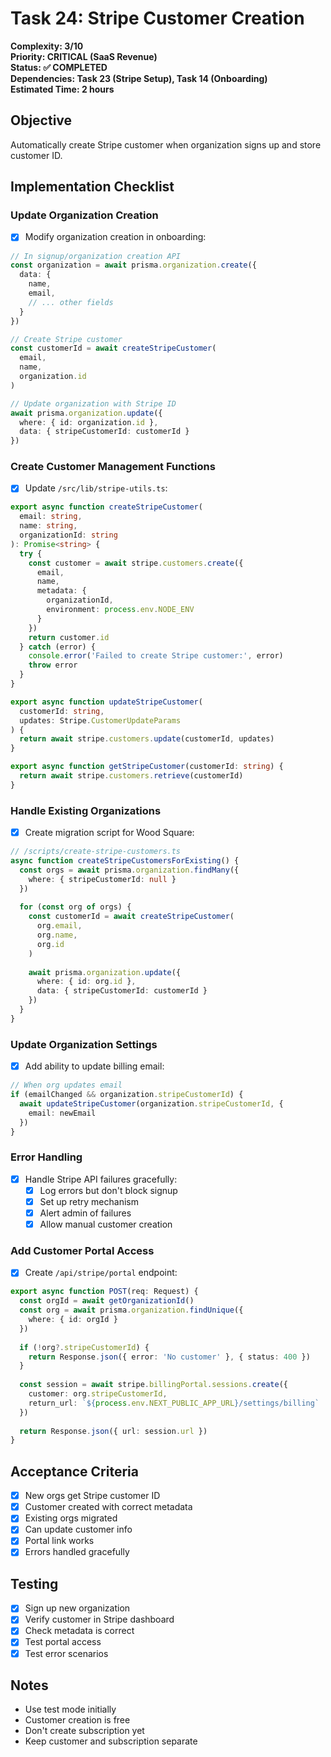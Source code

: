 # Task 24: Stripe Customer Creation

**Complexity: 3/10**  
**Priority: CRITICAL (SaaS Revenue)**  
**Status: ✅ COMPLETED**  
**Dependencies: Task 23 (Stripe Setup), Task 14 (Onboarding)**  
**Estimated Time: 2 hours**

## Objective
Automatically create Stripe customer when organization signs up and store customer ID.

## Implementation Checklist

### Update Organization Creation
- [x] Modify organization creation in onboarding:
```typescript
// In signup/organization creation API
const organization = await prisma.organization.create({
  data: {
    name,
    email,
    // ... other fields
  }
})

// Create Stripe customer
const customerId = await createStripeCustomer(
  email,
  name,
  organization.id
)

// Update organization with Stripe ID
await prisma.organization.update({
  where: { id: organization.id },
  data: { stripeCustomerId: customerId }
})
```

### Create Customer Management Functions
- [x] Update `/src/lib/stripe-utils.ts`:
```typescript
export async function createStripeCustomer(
  email: string,
  name: string,
  organizationId: string
): Promise<string> {
  try {
    const customer = await stripe.customers.create({
      email,
      name,
      metadata: {
        organizationId,
        environment: process.env.NODE_ENV
      }
    })
    return customer.id
  } catch (error) {
    console.error('Failed to create Stripe customer:', error)
    throw error
  }
}

export async function updateStripeCustomer(
  customerId: string,
  updates: Stripe.CustomerUpdateParams
) {
  return await stripe.customers.update(customerId, updates)
}

export async function getStripeCustomer(customerId: string) {
  return await stripe.customers.retrieve(customerId)
}
```

### Handle Existing Organizations
- [x] Create migration script for Wood Square:
```typescript
// /scripts/create-stripe-customers.ts
async function createStripeCustomersForExisting() {
  const orgs = await prisma.organization.findMany({
    where: { stripeCustomerId: null }
  })
  
  for (const org of orgs) {
    const customerId = await createStripeCustomer(
      org.email,
      org.name,
      org.id
    )
    
    await prisma.organization.update({
      where: { id: org.id },
      data: { stripeCustomerId: customerId }
    })
  }
}
```

### Update Organization Settings
- [x] Add ability to update billing email:
```typescript
// When org updates email
if (emailChanged && organization.stripeCustomerId) {
  await updateStripeCustomer(organization.stripeCustomerId, {
    email: newEmail
  })
}
```

### Error Handling
- [x] Handle Stripe API failures gracefully:
  - [x] Log errors but don't block signup
  - [x] Set up retry mechanism
  - [x] Alert admin of failures
  - [x] Allow manual customer creation

### Add Customer Portal Access
- [x] Create `/api/stripe/portal` endpoint:
```typescript
export async function POST(req: Request) {
  const orgId = await getOrganizationId()
  const org = await prisma.organization.findUnique({
    where: { id: orgId }
  })
  
  if (!org?.stripeCustomerId) {
    return Response.json({ error: 'No customer' }, { status: 400 })
  }
  
  const session = await stripe.billingPortal.sessions.create({
    customer: org.stripeCustomerId,
    return_url: `${process.env.NEXT_PUBLIC_APP_URL}/settings/billing`
  })
  
  return Response.json({ url: session.url })
}
```

## Acceptance Criteria
- [x] New orgs get Stripe customer ID
- [x] Customer created with correct metadata
- [x] Existing orgs migrated
- [x] Can update customer info
- [x] Portal link works
- [x] Errors handled gracefully

## Testing
- [x] Sign up new organization
- [x] Verify customer in Stripe dashboard
- [x] Check metadata is correct
- [x] Test portal access
- [x] Test error scenarios

## Notes
- Use test mode initially
- Customer creation is free
- Don't create subscription yet
- Keep customer and subscription separate